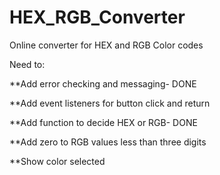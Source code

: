 # HEX_RGB_Converter
Online converter for HEX and RGB Color codes

Need to:

**Add error checking and messaging- DONE

**Add event listeners for button click and return

**Add function to decide HEX or RGB- DONE

**Add zero to RGB values less than three digits

**Show color selected
